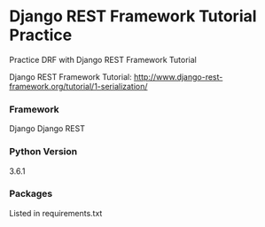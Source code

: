 # Django REST Framework Tutorial Practice
Practice DRF with Django REST Framework Tutorial

Django REST Framework Tutorial: http://www.django-rest-framework.org/tutorial/1-serialization/

### Framework
Django
Django REST

### Python Version
3.6.1

### Packages
Listed in requirements.txt
